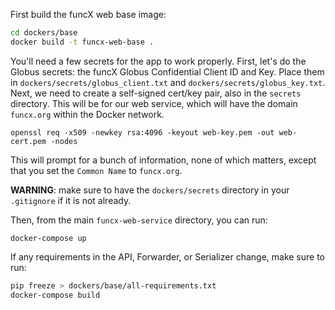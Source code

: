 First build the funcX web base image:
```bash
cd dockers/base
docker build -t funcx-web-base .
```
You'll need a few secrets for the app to work properly.  First, let's do the Globus secrets: the funcX Globus Confidential Client ID and Key.
Place them in `dockers/secrets/globus_client.txt` and `dockers/secrets/globus_key.txt`.  Next, we need to create a 
self-signed cert/key pair, also in the `secrets` directory.  This will be for our web service, which will have the
domain `funcx.org` within the Docker network.   
```
openssl req -x509 -newkey rsa:4096 -keyout web-key.pem -out web-cert.pem -nodes    
```  
This will prompt for a bunch of information, none of which matters, except that you set the `Common Name` to
`funcx.org`.

**WARNING**: 
make sure to have the `dockers/secrets` directory in your `.gitignore` if it is not already.   

Then, from the main `funcx-web-service` directory, you can run:
```
docker-compose up
```
If any requirements in the API, Forwarder, or Serializer change, make sure to run: 
```bash
pip freeze > dockers/base/all-requirements.txt
docker-compose build
```
